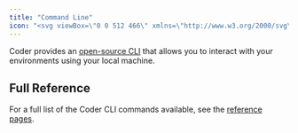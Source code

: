 ```yaml
---
title: "Command Line"
icon: "<svg viewBox=\"0 0 512 466\" xmlns=\"http://www.w3.org/2000/svg\">\n<path d=\"M46.5 0.837754C20.5 0.837754 0 22.3052 0 49.5321V122.94V196.348V221.062V245.776V270.489V343.898V417.306C0 444.533 20.5 466 46.5 466H256H465.5C491.5 466 512 444.533 512 417.306V343.898V244.205V195.511V122.102V48.6944C512 21.4674 491.5 0 465.5 0H256H46.5V0.837754Z\" />\n<path d=\"M70.1 73.1V99.1L140.2 140.1L70.1 181.1V207.1L186.7 140.1L70.1 73.1ZM185.9 186.5V210.1H302.5V186.5H185.9Z\" fill=\"white\" />\n</svg>"
---
```


Coder provides an [open-source CLI](https://github.com/cdr/coder-cli) that
allows you to interact with your environments using your local machine.

<children></children>

## Full Reference

For a full list of the Coder CLI commands available, see the [reference
pages](https://github.com/cdr/coder-cli/blob/master/docs/coder.md).
